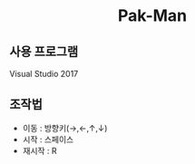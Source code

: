<h1 align="center">Pak-Man</h1>

## 사용 프로그램
Visual Studio 2017

## 조작법
- 이동 : 방향키(→,←,↑,↓)
- 시작 : 스페이스
- 재시작 : R
</div>
